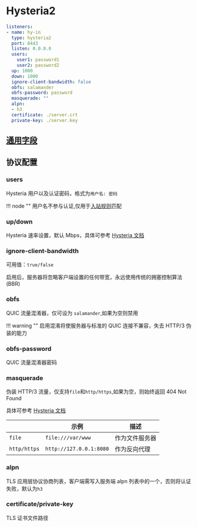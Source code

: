 # Hysteria2

```{.yaml linenums="1"}
listeners:
- name: hy-in
  type: hysteria2
  port: 8443
  listen: 0.0.0.0
  users:
    user1: password1
    user2: password2
  up: 1000
  down: 1000
  ignore-client-bandwidth: false
  obfs: salamander
  obfs-password: password
  masquerade: ""
  alpn:
  - h3
  certificate: ./server.crt
  private-key: ./server.key
```

## [通用字段](./index.md)

## 协议配置

### users

Hysteria 用户以及认证密码，格式为`用户名: 密码`

!!! node ""
    用户名不参与认证,仅用于[入站规则](../../rules/index.md#in-user)匹配

### up/down

Hysteria 速率设置，默认 Mbps，具体可参考 [Hysteria 文档](https://v2.hysteria.network/zh/docs/advanced/Full-Server-Config/#_4)

### ignore-client-bandwidth

可用值：`true/false`

启用后，服务器将忽略客户端设置的任何带宽，永远使用传统的拥塞控制算法 (BBR)

### obfs

QUIC 流量混淆器，仅可设为 `salamander`,如果为空则禁用

!!! warning ""
    启用混淆将使服务器与标准的 QUIC 连接不兼容，失去 HTTP/3 伪装的能力

### obfs-password

QUIC 流量混淆器密码

### masquerade

伪装 HTTP/3 流量，仅支持`file`和`http/https`,如果为空，则始终返回 404 Not Found

具体可参考 [Hysteria 文档](https://v2.hysteria.network/zh/docs/advanced/Full-Server-Config/#masquerade)

|              | 示例                     | 描述         |
|--------------|-------------------------|--------------|
| `file`       | `file:///var/www`       | 作为文件服务器 |
| `http/https` | `http://127.0.0.1:8080` | 作为反向代理   |

### alpn

TLS 应用层协议协商列表，客户端需写入服务端 alpn 列表中的一个，否则将认证失败，默认为`h3`

### certificate/private-key

TLS 证书文件路径
